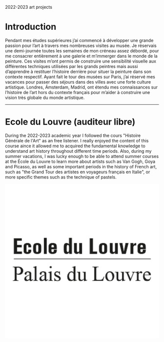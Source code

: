 <p class="pretext">2022-2023 art projects</p>

<h1 class="prestextarticle">Introduction</h1>

<p class="articletext">
Pendant mes études supérieures j’ai commencé à développer une grande passion pour l’art à travers mes nombreuses visites au musée. Je réservais une demi-journée toutes les semaines de mon créneau assez débordé, pour me consacrer entièrement à une galerie et m’immerger dans le monde de la peinture. Ces visites m’ont permis de construire une sensibilité visuelle aux différentes techniques utilisées par les grands peintres mais aussi d’apprendre à restituer l’histoire derrière pour situer la peinture dans son contexte respectif. Ayant fait le tour des musées sur Paris, j’ai réservé mes vacances pour passer des séjours dans des villes avec une forte culture artistique. Londres, Ámsterdam, Madrid, ont étendu mes connaissances sur l’histoire de l’art hors du contexte français pour m’aider à construire une vision très globale du monde artistique.  

---
<div class="containerr">
  <div class="text-column">
    <h1 class="prestextarticle">Ecole du Louvre (auditeur libre)</h1>
    <p class="articletext">
      During the 2022-2023 academic year I followed the cours "Histoire Générale de l'Art" as an free listener. I really enjoyed the content of this course aince it allowed me to acquired the fundamental knowledge to understand art history throughout different time periods. Also, during my summer vacations, I was lucky enough to be able to attend summer courses at the École du Louvre to learn more about artists such as Van Gogh, Goya and Picasso, as well as some important periods in the history of French art, such as "the Grand Tour des artistes en voyageurs français en Italie", or more specific themes such as the technique of pastels.
      <br> 
    </p>
  </div>
  <div class="photo-column">
    <div class="profilepic2">
      <img src="images/Louvre.png?raw=true" alt="louvre" class="profilepic2"/>
    </div>
  </div>
</div>
